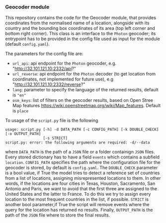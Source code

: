 ### Geocoder module

This repository contains the code for the Geocoder module, that provides coordinates from the normalised name of a location, alongside with its country and the bounding box coordinates of its area (top left corner and bottom right corner). This class is an interface to the `Photon` geocoder; its entrypoint has to be provided in the config file used as input for the module (default `config.yaml`).

The parameters for the config file are:
 * `url_api`: api endpoint for the `Photon` geocoder, e.g.  "http://32.101.121.10:2332/api?"
 * `url_reverse`: api endpoint for the `Photon` decoder (to get location from coordinates, not implemented for future use), e.g  "http://32.101.121.10:2332/reverse?"
 * `lang`: parameter to specify the language of the returned results, default is `"en"` 
 * `osm_keys`: list of filters on the geocoder results, based on Open Stree Map features https://wiki.openstreetmap.org/wiki/Map_features. Default is `place` 


To usage of the `script.py` file is the following

```
usage: script.py [-h] -d DATA_PATH [-c CONFIG_PATH] [-k DOUBLE_CHECK] [-o OUTPUT_PATH]
                 [-s STRICT]
script.py: error: the following arguments are required: -d/--data

```

where `DATA_PATH` is the path of a `JSON` file or a folder containign `JSON` files. Every stored dictionary has to have a field `events` which contains a subfield `location`. `CONFIG_PATH` specifies the path where the  configuration file for the geocoder is stored, by default is `config.yaml`. The `DOUBLE_CHECK` parameter is a bool value, if True the model tries  to detect a reference set of countries from a list of locations, assigning misrepresented locations to them.
In other words, if the locations are four cities in Texas, Houston, Sacramento, San Antonio and Paris, we want to avoid that the first three are assigned to the United States and the latter to France. To do this we try to assign every location to the most frequent countries in the list, if possible. `STRICT` is another bool parameter,if True the script will remove events where the query for the location has returned no results. Finally, `OUTPUT_PATH` is the path of the `JSON` file where to store the final results.
